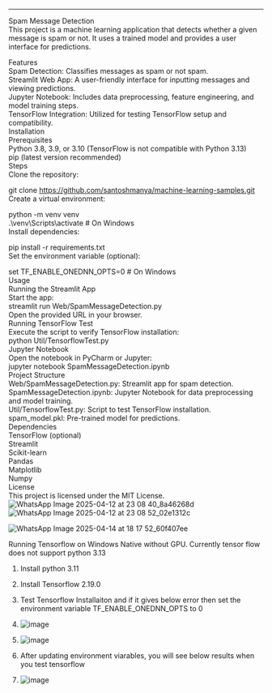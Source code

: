 <hr></hr>
Spam Message Detection <br>
This project is a machine learning application that detects whether a given message is spam or not. It uses a trained model and provides a user interface for predictions. <br>


Features <br>
Spam Detection: Classifies messages as spam or not spam. <br>
Streamlit Web App: A user-friendly interface for inputting messages and viewing predictions. <br>
Jupyter Notebook: Includes data preprocessing, feature engineering, and model training steps. <br>
TensorFlow Integration: Utilized for testing TensorFlow setup and compatibility. <br>
Installation <br>
Prerequisites <br>
Python 3.8, 3.9, or 3.10 (TensorFlow is not compatible with Python 3.13) <br>
pip (latest version recommended) <br>
Steps <br>
Clone the repository: <br>


git clone https://github.com/santoshmanya/machine-learning-samples.git <br>
Create a virtual environment: <br>


python -m venv venv <br>
.\venv\Scripts\activate  # On Windows <br>
Install dependencies: <br>


pip install -r requirements.txt <br>
Set the environment variable (optional): <br>


set TF_ENABLE_ONEDNN_OPTS=0  # On Windows <br>
Usage <br>
Running the Streamlit App <br>
Start the app: <br>
streamlit run Web/SpamMessageDetection.py <br>
Open the provided URL in your browser. <br>
Running TensorFlow Test <br>
Execute the script to verify TensorFlow installation: <br>
python Util/TensorflowTest.py <br>
Jupyter Notebook <br>
Open the notebook in PyCharm or Jupyter: <br>
jupyter notebook SpamMessageDetection.ipynb <br>
Project Structure <br>
Web/SpamMessageDetection.py: Streamlit app for spam detection. <br>
SpamMessageDetection.ipynb: Jupyter Notebook for data preprocessing and model training. <br>
Util/TensorflowTest.py: Script to test TensorFlow installation. <br>
spam_model.pkl: Pre-trained model for predictions. <br>
Dependencies <br>
TensorFlow (optional)<br>
Streamlit <br>
Scikit-learn <br>
Pandas <br>
Matplotlib <br>
Numpy <br>
License <br>
This project is licensed under the MIT License. <br>
![WhatsApp Image 2025-04-12 at 23 08 40_8a46268d](https://github.com/user-attachments/assets/0e0c9f5f-9457-4b42-91c1-ae6c5726d5fe)
![WhatsApp Image 2025-04-12 at 23 08 52_02e1312c](https://github.com/user-attachments/assets/0928ccee-b246-4bcf-b4a9-9315dd6c0a30)


![WhatsApp Image 2025-04-14 at 18 17 52_60f407ee](https://github.com/user-attachments/assets/98dcceb8-f1be-4b5c-be28-6904ad0e5758)

Running Tensorflow on Windows Native without GPU. Currently tensor flow does not support python 3.13

1. Install python 3.11
2. Install Tensorflow 2.19.0
3. Test Tensorflow Installaiton and if it gives below error then set the environment variable TF_ENABLE_ONEDNN_OPTS to 0
4. ![image](https://github.com/user-attachments/assets/ca1b2f4e-8458-4a3d-8608-e86218f87393)

5. ![image](https://github.com/user-attachments/assets/50cd8438-bc52-43d8-a7be-6fee8e9467bc)
6. After updating environment viarables, you will see below results when you test tensorflow
7. ![image](https://github.com/user-attachments/assets/81b02a56-89f2-4147-8fec-128bb815d70a)
